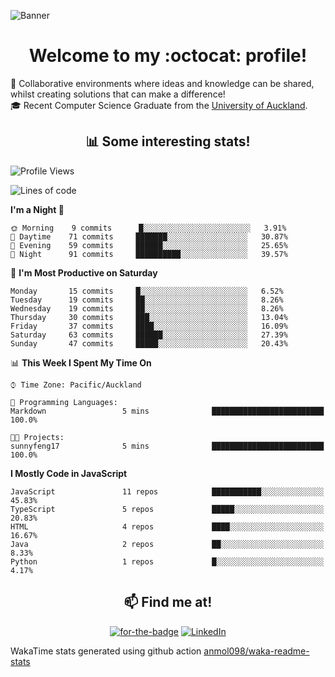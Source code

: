 ![Banner](https://raw.github.com/sunnyfeng17/sunnyfeng17/master/images/banner.jpg)

<h1 align="center">Welcome to my :octocat: profile!</h1>

:blue_heart: Collaborative environments where ideas and knowledge can be shared, whilst creating solutions that can make a difference!  
🎓 Recent Computer Science Graduate from the [University of Auckland](https://www.auckland.ac.nz/en.html).  

<h2 align="center">📊 Some interesting stats!</h2>  

<!--START_SECTION:waka-->
![Profile Views](http://img.shields.io/badge/Profile%20Views-823-blue)

![Lines of code](https://img.shields.io/badge/From%20Hello%20World%20I%27ve%20Written-608210%20lines%20of%20code-blue)

**I'm a Night 🦉** 

```text
🌞 Morning    9 commits      █░░░░░░░░░░░░░░░░░░░░░░░░   3.91% 
🌆 Daytime    71 commits     ███████░░░░░░░░░░░░░░░░░░   30.87% 
🌃 Evening    59 commits     ██████░░░░░░░░░░░░░░░░░░░   25.65% 
🌙 Night      91 commits     ██████████░░░░░░░░░░░░░░░   39.57%

```
📅 **I'm Most Productive on Saturday** 

```text
Monday       15 commits     █░░░░░░░░░░░░░░░░░░░░░░░░   6.52% 
Tuesday      19 commits     ██░░░░░░░░░░░░░░░░░░░░░░░   8.26% 
Wednesday    19 commits     ██░░░░░░░░░░░░░░░░░░░░░░░   8.26% 
Thursday     30 commits     ███░░░░░░░░░░░░░░░░░░░░░░   13.04% 
Friday       37 commits     ████░░░░░░░░░░░░░░░░░░░░░   16.09% 
Saturday     63 commits     ██████░░░░░░░░░░░░░░░░░░░   27.39% 
Sunday       47 commits     █████░░░░░░░░░░░░░░░░░░░░   20.43%

```


📊 **This Week I Spent My Time On** 

```text
⌚︎ Time Zone: Pacific/Auckland

💬 Programming Languages: 
Markdown                 5 mins              █████████████████████████   100.0%

🐱‍💻 Projects: 
sunnyfeng17              5 mins              █████████████████████████   100.0%

```

**I Mostly Code in JavaScript** 

```text
JavaScript               11 repos            ███████████░░░░░░░░░░░░░░   45.83% 
TypeScript               5 repos             █████░░░░░░░░░░░░░░░░░░░░   20.83% 
HTML                     4 repos             ████░░░░░░░░░░░░░░░░░░░░░   16.67% 
Java                     2 repos             ██░░░░░░░░░░░░░░░░░░░░░░░   8.33% 
Python                   1 repos             █░░░░░░░░░░░░░░░░░░░░░░░░   4.17%

```



<!--END_SECTION:waka-->

<h2 align="center">📫 Find me at!</h2>  
<p align="center">
  <a href="https://www.sunnyfeng.co.nz" target="_blank"><img alt="for-the-badge" src="https://img.shields.io/badge/Sunny Feng-Website- ?logo=&amp;style=for-the-badge"></a>
  <a href="https://www.linkedin.com/in/sunnyfeng617" target="_blank"><img alt="LinkedIn" src="https://img.shields.io/badge/linkedin-%230077B5.svg?&style=for-the-badge&logo=linkedin&logoColor=white" /></a>
</p>

WakaTime stats generated using github action [anmol098/waka-readme-stats](https://github.com/anmol098/waka-readme-stats)

<!--
**sunnyfeng17/sunnyfeng17** is a ✨ _special_ ✨ repository because its `README.md` (this file) appears on your GitHub profile.

Here are some ideas to get you started:

- 🔭 I’m currently working on ...
- 🌱 I’m currently learning ...
- 👯 I’m looking to collaborate on ...
- 🤔 I’m looking for help with ...
- 💬 Ask me about ...
- 📫 How to reach me: ...
- 😄 Pronouns: ...
- ⚡ Fun fact: ...
-->

